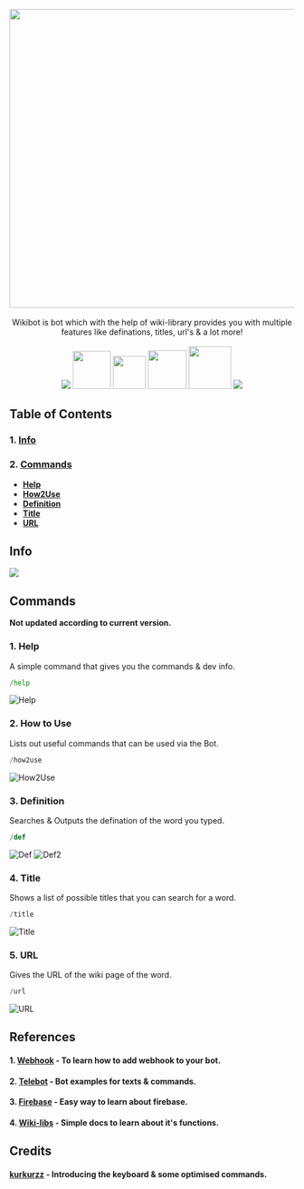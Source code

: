 <p align="center">
<a href="https://github.com/themagicalmammal/WikiBot"><img src="https://github.com/themagicalmammal/WikiBot/blob/master/Resources/logo.gif" width='527'/></a> 
<br /><br />
Wikibot is bot which with the help of wiki-library provides you with multiple features like definations, titles, url's & a lot more! 
<br /> <br />
<a href="https://github.com/themagicalmammal/WikiBot/blob/master/LICENSE"><img src="https://img.shields.io/badge/license-MIT-blue"/></a>
<a href="https://www.python.org/"><img src="https://img.shields.io/badge/python%20-%2314354C.svg?&style=for-the-badge&logo=python&logoColor=white" width='67'/></a>
<a href="https://flask.palletsprojects.com/en/1.1.x/"><img src="https://img.shields.io/badge/flask%20-%23000.svg?&style=for-the-badge&logo=flask&logoColor=white" width='58'/></a>
<a href="https://id.heroku.com/login"><img src="https://img.shields.io/badge/heroku%20-%23430098.svg?&style=for-the-badge&logo=heroku&logoColor=white" width='68'/></a>
<a href="https://firebase.google.com/"><img src="https://img.shields.io/badge/firebase%20-%23039BE5.svg?&style=for-the-badge&logo=firebase" width='75'/></a>
<a href="https://github.com/themagicalmammal/WikiBot/pulls"><img src="https://img.shields.io/badge/contributions-welcome-blue.svg"/></a>
</p>

## Table of Contents

### 1. [Info](https://github.com/themagicalmammal/WikiBot#info)

### 2. [Commands](https://github.com/themagicalmammal/WikiBot#bot-commands)
- **[Help](https://github.com/themagicalmammal/WikiBot#1-help)**
- **[How2Use](https://github.com/themagicalmammal/WikiBot#2-how-to-use)**
- **[Definition](https://github.com/themagicalmammal/WikiBot#3-definition)**
- **[Title](https://github.com/themagicalmammal/WikiBot#4-title)**
- **[URL](https://github.com/themagicalmammal/WikiBot#5-url)**

## Info
[<img src="https://github.com/themagicalmammal/WikiBot/blob/master/References/info.PNG" />](https://telegram.me/pro_wikibot) <br />

## Commands
**Not updated according to current version.**
### 1. Help
A simple command that gives you the commands & dev info.
```python
/help
```

![Help](https://github.com/themagicalmammal/WikiBot/blob/master/References/help.PNG)

### 2. How to Use
Lists out useful commands that can be used via the Bot.
```python
/how2use
```

![How2Use](https://github.com/themagicalmammal/WikiBot/blob/master/References/how2use.PNG)

### 3. Definition
Searches & Outputs the defination of the word you typed.
```python
/def
```

![Def](https://github.com/themagicalmammal/WikiBot/blob/master/References/definition.PNG)
![Def2](https://github.com/themagicalmammal/WikiBot/blob/master/References/definition2.PNG)

### 4. Title
Shows a list of possible titles that you can search for a word.
```python
/title
```

![Title](https://github.com/themagicalmammal/WikiBot/blob/master/References/title.PNG)

### 5. URL
Gives the URL of the wiki page of the word.
```python
/url
```

![URL](https://github.com/themagicalmammal/WikiBot/blob/master/References/url.PNG)


## References
#### 1. [Webhook](https://github.com/eternnoir/pyTelegramBotAPI/tree/master/examples/webhook_examples) - To learn how to add webhook to your bot.
#### 2. [Telebot](https://github.com/eternnoir/pyTelegramBotAPI/tree/master/examples) - Bot examples for texts & commands.
#### 3. [Firebase](https://www.youtube.com/watch?v=EiddkXBK0-o) - Easy way to learn about firebase.
#### 4. [Wiki-libs](https://wikipedia.readthedocs.io/en/latest/) - Simple docs to learn about it's functions.

## Credits
#### [kurkurzz](https://github.com/kurkurzz) - Introducing the keyboard & some optimised commands.
